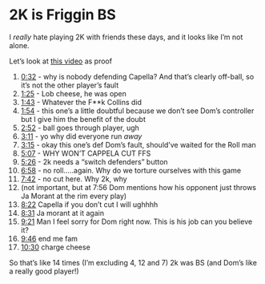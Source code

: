# 2K is Friggin BS

I _really_ hate playing 2K with friends these days, and it looks like I’m not alone.
  
Let’s look at [this video](https://www.youtube.com/watch?v=uJmbGRP9Hds) as proof

1. [0:32](https://youtu.be/uJmbGRP9Hds?t=30) - why is nobody defending Capella? And that’s clearly off-ball, so it’s not the other player’s fault
2. [1:25](https://youtu.be/uJmbGRP9Hds?t=85) - Lob cheese, he was open
3. [1:43](https://youtu.be/uJmbGRP9Hds?t=86) - Whatever the F\*\*k  Collins did
4. [1:54](https://youtu.be/uJmbGRP9Hds?t=114) - this one’s a little doubtful because we don’t see Dom’s controller but I give him the benefit of the doubt
5. [2:52](https://youtu.be/uJmbGRP9Hds?t=172) - ball goes through player, ugh
6. [3:11](https://youtu.be/uJmbGRP9Hds?t=192) - yo why did everyone run _away_
7. [3:15](https://youtu.be/uJmbGRP9Hds?t=185)  - okay this one’s def Dom’s fault, should’ve waited for the Roll man
8. [5:07](https://youtu.be/uJmbGRP9Hds?t=307) - WHY WON’T CAPPELA CUT FFS
9. [5:26](https://youtu.be/uJmbGRP9Hds?t=326) - 2k needs a “switch defenders” button
10. [6:58](https://youtu.be/uJmbGRP9Hds?t=418) - no roll…..again. Why do we torture ourselves with this game
11. [7:42](https://youtu.be/uJmbGRP9Hds?t=462) - no cut here. Why 2k, why
12. (not important, but at 7:56 Dom mentions how his opponent just throws Ja Morant at the rim every play)
13. [8:22](https://youtu.be/uJmbGRP9Hds?t=502) Capella if you don’t cut I will ughhhh
14. [8:31](https://youtu.be/uJmbGRP9Hds?t=531) Ja morant at it again
15. [9:21](https://youtu.be/uJmbGRP9Hds?t=561) Man I feel sorry for Dom right now. This is his job can you believe it?
16. [9:46](https://youtu.be/uJmbGRP9Hds?t=586) end me fam
17. [10:30](https://youtu.be/uJmbGRP9Hds?t=630) charge cheese

So that’s like 14 times (I’m excluding 4, 12 and 7) 2k was BS (and Dom’s like a really good player!)